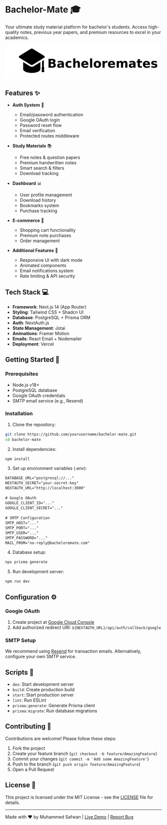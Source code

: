 # Bachelor-Mate 🎓

Your ultimate study material platform for bachelor's students. Access high-quality notes, previous year papers, and premium resources to excel in your academics.

![Bachelor-Mate Preview](./public/image-removebg-preview.jpg
)

## Features ✨

- **Auth System** 🔐
  - Email/password authentication
  - Google OAuth login
  - Password reset flow
  - Email verification
  - Protected routes middleware

- **Study Materials** 📚
  - Free notes & question papers
  - Premium handwritten notes
  - Smart search & filters
  - Download tracking

- **Dashboard** 📊
  - User profile management
  - Download history
  - Bookmarks system
  - Purchase tracking

- **E-commerce** 🛒
  - Shopping cart functionality
  - Premium note purchases
  - Order management

- **Additional Features** 🌟
  - Responsive UI with dark mode
  - Animated components
  - Email notifications system
  - Rate limiting & API security

## Tech Stack 💻

- **Framework**: Next.js 14 (App Router)
- **Styling**: Tailwind CSS + Shadcn UI
- **Database**: PostgreSQL + Prisma ORM
- **Auth**: NextAuth.js
- **State Management**: Jotai
- **Animations**: Framer Motion
- **Emails**: React Email + Nodemailer
- **Deployment**: Vercel

## Getting Started 🚀

### Prerequisites

- Node.js v18+
- PostgreSQL database
- Google OAuth credentials
- SMTP email service (e.g., Resend)

### Installation

1. Clone the repository:
```bash
git clone https://github.com/yourusername/bachelor-mate.git
cd bachelor-mate
```

2. Install dependencies:
```bash
npm install
```

3. Set up environment variables (.env):
```env
DATABASE_URL="postgresql://..."
NEXTAUTH_SECRET="your-secret-key"
NEXTAUTH_URL="http://localhost:3000"

# Google OAuth
GOOGLE_CLIENT_ID="..."
GOOGLE_CLIENT_SECRET="..."

# SMTP Configuration
SMTP_HOST="..."
SMTP_PORT="..."
SMTP_USER="..."
SMTP_PASSWORD="..."
MAIL_FROM="no-reply@bacheloremate.com"
```

4. Database setup:
```bash
npx prisma generate
```

5. Run development server:
```bash
npm run dev
```

## Configuration ⚙️

### Google OAuth
1. Create project at [Google Cloud Console](https://console.cloud.google.com/)
2. Add authorized redirect URI: `${NEXTAUTH_URL}/api/auth/callback/google`

### SMTP Setup
We recommend using [Resend](https://resend.com) for transaction emails. Alternatively, configure your own SMTP service.

## Scripts 📜

- `dev`: Start development server
- `build`: Create production build
- `start`: Start production server
- `lint`: Run ESLint
- `prisma:generate`: Generate Prisma client
- `prisma:migrate`: Run database migrations

## Contributing 🤝

Contributions are welcome! Please follow these steps:
1. Fork the project
2. Create your feature branch (`git checkout -b feature/AmazingFeature`)
3. Commit your changes (`git commit -m 'Add some AmazingFeature'`)
4. Push to the branch (`git push origin feature/AmazingFeature`)
5. Open a Pull Request

## License 📄

This project is licensed under the MIT License - see the [LICENSE](LICENSE) file for details.

---

Made with ❤️ by Muhammed Safwan | [Live Demo](https://bacheloremate.vercel.app) | [Report Bug](https://github.com/yourusername/bachelor-mate/issues)
